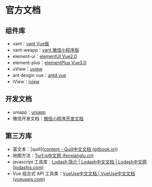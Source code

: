 # 官方文档

## 组件库

- vant：[vant Vue版](https://vant-contrib.gitee.io/vant/#/zh-CN)
- vant-weapp：[vant 微信小程序版](https://vant-contrib.gitee.io/vant-weapp/#/home)
- element-ui：[elementUI Vue2.0](https://element.eleme.cn/#/zh-CN)
- element-plus：[elementPlus Vue3.0](https://element-plus.org/zh-CN/)
- uView：[uview](https://uviewui.com/)
- ant desgin vue：[antd vue](https://www.antdv.com/components/overview-cn)
- iView：[iview](http://v4.iviewui.com/docs/introduce)

## 开发文档

- uniapp：[uniapp](https://uniapp.dcloud.net.cn/)
- 微信开发文档：[微信小程序开发文档](https://developers.weixin.qq.com/miniprogram/dev/framework/)

## 第三方库

- 富文本：[quill]([content - Quill中文文档 (gitbook.io)](https://kang-bing-kui.gitbook.io/quill/wen-dang-document/api/content))
- 地图方法：[Turf.js中文网 (fenxianglu.cn)](https://turfjs.fenxianglu.cn/)
- javascript 工具库：[Lodash 简介 | Lodash中文文档 | Lodash中文网 (lodashjs.com)](https://www.lodashjs.com/)
- Vue 组合式 API 工具类：[VueUse中文文档 | VueUse中文文档 (vueusejs.com)](https://www.vueusejs.com/)